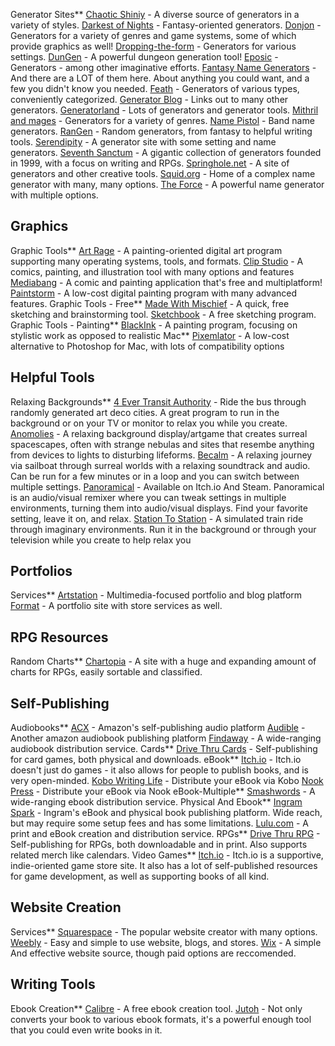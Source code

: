 Generator Sites**
[Chaotic Shiniy](https://www.chaoticshiny.com/) - A diverse source of generators in a variety of styles.
[Darkest of Nights](https://www.darkestofnights.com/) - Fantasy-oriented generators.
[Donjon](https://donjon.bin.sh/) - Generators for a variety of genres and game systems, some of which provide graphics as well!
[Dropping-the-form](https://www.droppin-the-fork.com/genlinks.htm) - Generators for various settings.
[DunGen](https://dungen.app/dungen/) - A powerful dungeon generation tool!
[Eposic](https://www.trollmystic.com/pub/category/generators/) - Generators - among other imaginative efforts.
[Fantasy Name Generators](https://www.fantasynamegenerators.com/) - And there are a LOT of them here. About anything you could want, and a few you didn't know you needed.
[Feath](https://feath.com/) - Generators of various types, conveniently categorized.
[Generator Blog](https://generatorblog.blogspot.com/) - Links out to many other generators.
[Generatorland](https://www.generatorland.com/) - Lots of generators and generator tools.
[Mithril and mages](https://www.mithrilandmages.com/) - Generators for a variety of genres.
[Name Pistol](https://www.namepistol.com/) - Band name generators.
[RanGen](https://www.rangen.co.uk/) - Random generators, from fantasy to helpful writing tools.
[Serendipity](https://nine.frenchboys.net/) - A generator site with some setting and name generators.
[Seventh Sanctum](https://www.seventhsanctum.com/) - A gigantic collection of generators founded in 1999, with a focus on writing and RPGs.
[Springhole.net](https://www.springhole.net/) - A site of generators and other creative tools.
[Squid.org](https://squid.org/rpg-random-generator) - Home of a complex name generator with many, many options.
[The Force](https://www.thewingless.com/forge/) - A powerful name generator with multiple options.

## Graphics

Graphic Tools**
[Art Rage](https://www.artrage.com/) - A painting-oriented digital art program supporting many operating systems, tools, and formats.
[Clip Studio](https://www.clipstudio.net/) - A comics, painting, and illustration tool with many options and features
[Mediabang](https://medibangpaint.com/) - A comic and painting application that's free and multiplatform!
[Paintstorm](https://www.paintstormstudio.com/) - A low-cost digital painting program with many advanced features.
Graphic Tools - Free**
[Made With Mischief](https://www.madewithmischief.com/) - A quick, free sketching and brainstorming tool.
[Sketchbook](https://sketchbook.com/) - A free sketching program.
Graphic Tools - Painting**
[BlackInk](https://blackink.bleank.com/) - A painting program, focusing on stylistic work as opposed to realistic
Mac**
[Pixemlator](https://www.pixelmator.com/pro/) - A low-cost alternative to Photoshop for Mac, with lots of compatibility options

## Helpful Tools

Relaxing Backgrounds**
[4 Ever Transit Authority](https://turnfollow.itch.io/4ever-transit-authority) - Ride the bus through randomly generated art deco cities. A great program to run in the background or on your TV or monitor to relax you while you create.
[Anomolies](https://store.steampowered.com/app/546780/Anomalies/) - A relaxing background display/artgame that creates surreal spacescapes, often with strange nebulas and sites that resembe anything from devices to lights to disturbing lifeforms.
[Becalm](https://colorfiction.itch.io/becalm) - A relaxing journey via sailboat through surreal worlds with a relaxing soundtrack and audio. Can be run for a few minutes or in a loop and you can switch between multiple settings.
[Panoramical](https://finji.itch.io/panoramical) - Available on Itch.io And Steam. Panoramical is an audio/visual remixer where you can tweak settings in multiple environments, turning them into audio/visual displays. Find your favorite setting, leave it on, and relax.
[Station To Station](https://uk-resistant.itch.io/station-to-station) - A simulated train ride through imaginary environments. Run it in the background or through your television while you create to help relax you

## Portfolios

Services**
[Artstation](https://www.artstation.com/) - Multimedia-focused portfolio and blog platform
[Format](https://www.format.com/) - A portfolio site with store services as well.

## RPG Resources

Random Charts**
[Chartopia](https://chartopia.d12dev.com/) - A site with a huge and expanding amount of charts for RPGs, easily sortable and classified.

## Self-Publishing

Audiobooks**
[ACX](https://www.acx.com/) - Amazon's self-publishing audio platform
[Audible](https://www.audible.com/) - Another amazon audiobook publishing platform
[Findaway](https://findaway.com/findaway-voices) - A wide-ranging audiobook distribution service.
Cards**
[Drive Thru Cards](https://www.drivethrucards.com/) - Self-publishing for card games, both physical and downloads.
eBook**
[Itch.io](https://itch.io) - Itch.io doesn't just do games - it also allows for people to publish books, and is very open-minded.
[Kobo Writing Life](https://www.kobo.com/us/en/p/writinglife) - Distribute your eBook via Kobo
[Nook Press](https://www.nookpress.com) - Distribute your eBook via Nook
eBook-Multiple**
[Smashwords](https://www.smashwords.com) - A wide-ranging ebook distribution service.
Physical And Ebook**
[Ingram Spark](https://www.ingramspark.com) - Ingram's eBook and physical book publishing platform. Wide reach, but may require some setup fees and has some limitations.
[Lulu.com](https://www.lulu.com/) - A print and eBook creation and distribution service.
RPGs**
[Drive Thru RPG](https://www.drivethrurpg.com/) - Self-publishing for RPGs, both downloadable and in print. Also supports related merch like calendars.
Video Games**
[Itch.io](https://itch.io) - Itch.io is a supportive, indie-oriented game store site. It also has a lot of self-published resources for game development, as well as supporting books of all kind.

## Website Creation

Services**
[Squarespace](https://www.squarespace.com/) - The popular website creator with many options.
[Weebly](https://www.weebly.com/) - Easy and simple to use website, blogs, and stores.
[Wix](https://www.wix.com/) - A simple And effective website source, though paid options are reccomended.

## Writing Tools

Ebook Creation**
[Calibre](https://calibre-ebook.com/) - A free ebook creation tool.
[Jutoh](https://www.jutoh.com/) - Not only converts your book to various ebook formats, it's a powerful enough tool that you could even write books in it.
